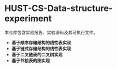 # HUST-CS-Data-structure-experiment
本仓库包含实验报告、实验源码及其可执行文件。

- **基于顺序存储结构的线性表实现**
- **基于链式存储结构的线性表实现**
- **基于二叉链表的二叉树实现**
- **基于邻接表的图实现**
